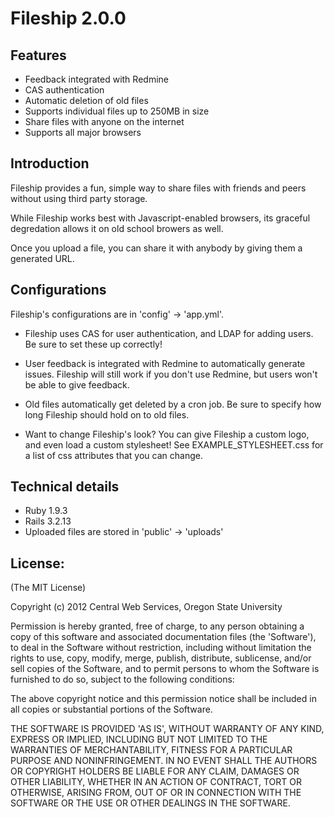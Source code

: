 # Fileship 2.0.0

## Features
* Feedback integrated with Redmine
* CAS authentication
* Automatic deletion of old files
* Supports individual files up to 250MB in size
* Share files with anyone on the internet
* Supports all major browsers

## Introduction
Fileship provides a fun, simple way to share files with friends and peers without using third party storage. 

While Fileship works best with Javascript-enabled browsers, its graceful degredation allows it on old school browers as well.


Once you upload a file, you can share it with anybody by giving them a generated URL. 


## Configurations
Fileship's configurations are in 'config' -> 'app.yml'.

* Fileship uses CAS for user authentication, and LDAP for adding users. Be sure to set these up correctly!

* User feedback is integrated with Redmine to automatically generate issues. Fileship will still work if you don't use Redmine, but users won't be able to give feedback. 

* Old files automatically get deleted by a cron job. Be sure to specify how long Fileship should hold on to old files. 

* Want to change Fileship's look? You can give Fileship a custom logo, and even load a custom stylesheet! See EXAMPLE_STYLESHEET.css for a list of css attributes that you can change. 



## Technical details
* Ruby 1.9.3
* Rails 3.2.13
* Uploaded files are stored in 'public' -> 'uploads'


## License:

(The MIT License)

Copyright (c) 2012 Central Web Services, Oregon State University

Permission is hereby granted, free of charge, to any person obtaining
a copy of this software and associated documentation files (the
'Software'), to deal in the Software without restriction, including
without limitation the rights to use, copy, modify, merge, publish,
distribute, sublicense, and/or sell copies of the Software, and to
permit persons to whom the Software is furnished to do so, subject to
the following conditions:

The above copyright notice and this permission notice shall be
included in all copies or substantial portions of the Software.

THE SOFTWARE IS PROVIDED 'AS IS', WITHOUT WARRANTY OF ANY KIND,
EXPRESS OR IMPLIED, INCLUDING BUT NOT LIMITED TO THE WARRANTIES OF
MERCHANTABILITY, FITNESS FOR A PARTICULAR PURPOSE AND NONINFRINGEMENT.
IN NO EVENT SHALL THE AUTHORS OR COPYRIGHT HOLDERS BE LIABLE FOR ANY
CLAIM, DAMAGES OR OTHER LIABILITY, WHETHER IN AN ACTION OF CONTRACT,
TORT OR OTHERWISE, ARISING FROM, OUT OF OR IN CONNECTION WITH THE
SOFTWARE OR THE USE OR OTHER DEALINGS IN THE SOFTWARE.
